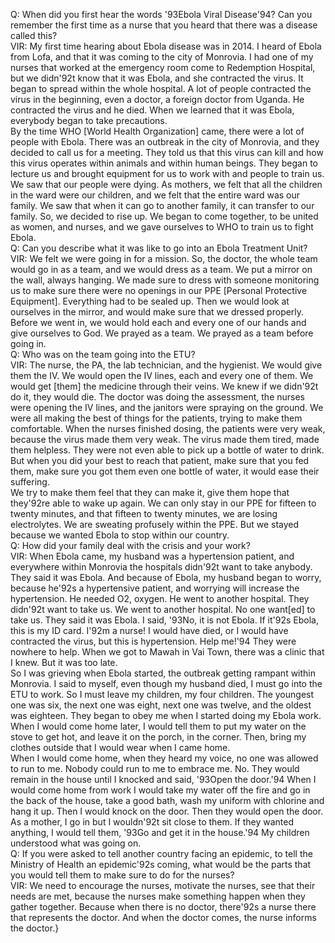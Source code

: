Q: When did you first hear the words \'93Ebola Viral Disease\'94? Can you remember the first time as a nurse that you heard that there was a disease called this?\
VIR: My first time hearing about Ebola disease was in 2014. I heard of Ebola from Lofa, and that it was coming to the city of Monrovia. I had one of my nurses that worked at the emergency room come to Redemption Hospital, but we didn\'92t know that it was Ebola, and she contracted the virus. It began to spread within the whole hospital. A lot of people contracted the virus in the beginning, even a doctor, a foreign doctor from Uganda. He contracted the virus and he died. When we learned that it was Ebola, everybody began to take precautions.\
By the time WHO [World Health Organization] came, there were a lot of people with Ebola. There was an outbreak in the city of Monrovia, and they decided to call us for a meeting. They told us that this virus can kill and how this virus operates within animals and within human beings. They began to lecture us and brought equipment for us to work with and people to train us. We saw that our people were dying. As mothers, we felt that all the children in the ward were our children, and we felt that the entire ward was our family. We saw that when it can go to another family, it can transfer to our family. So, we decided to rise up. We began to come together, to be united as women, and nurses, and we gave ourselves to WHO to train us to fight Ebola.\
Q: Can you describe what it was like to go into an Ebola Treatment Unit?\
VIR: We felt we were going in for a mission. So, the doctor, the whole team would go in as a team, and we would dress as a team. We put a mirror on the wall, always hanging. We made sure to dress with someone monitoring us to make sure there were no openings in our PPE [Personal Protective Equipment]. Everything had to be sealed up. Then we would look at ourselves in the mirror, and would make sure that we dressed properly. Before we went in, we would hold each and every one of our hands and give ourselves to God. We prayed as a team. We prayed as a team before going in.\
Q: Who was on the team going into the ETU?\
VIR: The nurse, the PA, the lab technician, and the hygienist. We would give them the IV. We would open the IV lines, each and every one of them. We would get [them] the medicine through their veins. We knew if we didn\'92t do it, they would die. The doctor was doing the assessment, the nurses were opening the IV lines, and the janitors were spraying on the ground. We were all making the best of things for the patients, trying to make them comfortable. When the nurses finished dosing, the patients were very weak, because the virus made them very weak. The virus made them tired, made them helpless. They were not even able to pick up a bottle of water to drink. But when you did your best to reach that patient, make sure that you fed them, make sure you got them even one bottle of water, it would ease their suffering.\
We try to make them feel that they can make it, give them hope that they\'92re able to wake up again. We can only stay in our PPE for fifteen to twenty minutes, and that fifteen to twenty minutes, we are losing electrolytes. We are sweating profusely within the PPE. But we stayed because we wanted Ebola to stop within our country.\
Q: How did your family deal with the crisis and your work?\
VIR: When Ebola came, my husband was a hypertension patient, and everywhere within Monrovia the hospitals didn\'92t want to take anybody. They said it was Ebola. And because of Ebola, my husband began to worry, because he\'92s a hypertensive patient, and worrying will increase the hypertension. He needed O2, oxygen. He went to  another hospital. They didn\'92t want to take us. We went to  another hospital. No one want[ed] to take us. They said it was Ebola. I said, \'93No, it is not Ebola. If it\'92s Ebola, this is my ID card. I\'92m a nurse! I would have died, or I would have contracted the virus, but this is hypertension. Help me!\'94 They were nowhere to help. When we got to Mawah in Vai Town, there was a clinic that I knew. But it was too late.\
So I was grieving when Ebola started, the outbreak getting rampant within Monrovia. I said to myself, even though my husband died, I must go into the ETU to work. So I must leave my children, my four children. The youngest one was six, the next one was eight, next one was twelve, and the oldest was eighteen. They began to obey me when I started doing my Ebola work. When I would come home later, I would tell them to put my water on the stove to get hot, and leave it on the porch, in the corner. Then, bring my clothes outside that I would wear when I came home.\
When I would come home, when they heard my voice, no one was allowed to run to me. Nobody could run to me to embrace me. No. They would remain in the house until I knocked and said, \'93Open the door.\'94 When I would come home from work I would take my water off the fire and go in the back of the house, take a good bath, wash my uniform with chlorine and hang it up. Then I would knock on the door. Then they would open the door. As a mother, I go in but I wouldn\'92t sit close to them. If they wanted anything, I would tell them, \'93Go and get it in the house.\'94 My children understood what was going on.\
Q: If you were asked to tell another country facing an epidemic, to tell the Ministry of Health an epidemic\'92s coming, what would be the parts that you would tell them to make sure to do for the nurses?\
VIR: We need to encourage the nurses, motivate the nurses, see that their needs are met, because the nurses make something happen when they gather together. Because when there is no doctor, there\'92s a nurse there that represents the doctor. And when the doctor comes, the nurse informs the doctor.}
